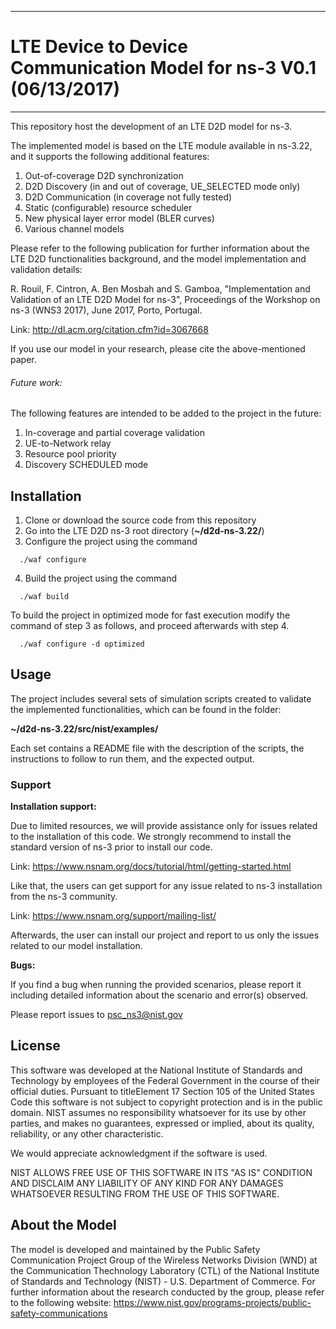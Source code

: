 -------------------------------------------------------------------------------
#      LTE Device to Device Communication Model for ns-3  V0.1 (06/13/2017)
-------------------------------------------------------------------------------

This repository host the development of an LTE D2D model for ns-3. 

The implemented model is based on the LTE module available in ns-3.22, and it 
supports the following additional features:

1. Out-of-coverage D2D synchronization
2. D2D Discovery (in and out of coverage, UE_SELECTED mode only)
3. D2D Communication (in coverage not fully tested)
4. Static (configurable) resource scheduler 
5. New physical layer error model (BLER curves)
6. Various channel models


Please refer to the following publication for further information about the
LTE D2D functionalities background, and the model implementation and validation
details:

R. Rouil, F. Cintron, A. Ben Mosbah and S. Gamboa, "Implementation and 
Validation of an LTE D2D Model for ns-3", Proceedings of the Workshop
on ns-3 (WNS3 2017), June 2017, Porto, Portugal.

Link: http://dl.acm.org/citation.cfm?id=3067668

If you use our model in your research, please cite the above-mentioned paper.

###### Future work:

The following features are intended to be added to the project in the future: 

1. In-coverage and partial coverage validation
2. UE-to-Network relay
3. Resource pool priority 
4. Discovery SCHEDULED mode


## Installation


1. Clone or download the source code from this repository 
2. Go into the LTE D2D ns-3 root directory (**~/d2d-ns-3.22/**) 
3. Configure the project using the command 
```
  ./waf configure  
```
4. Build the project using the command
```
  ./waf build
```

To build the project in optimized mode for fast execution modify the command
of step 3 as follows, and proceed afterwards with step 4. 
```
  ./waf configure -d optimized 
```  
 
## Usage


The project includes several sets of simulation scripts created to validate
the implemented functionalities, which can be found in the folder: 

**~/d2d-ns-3.22/src/nist/examples/**

Each set contains a README file with the description of the scripts, the
instructions to follow to run them, and the expected output.  

### Support


**Installation support:**

Due to limited resources, we will provide assistance only for issues
related to the installation of this code. 
We strongly recommend to install the standard version of ns-3 prior to install
our code. 

   Link: https://www.nsnam.org/docs/tutorial/html/getting-started.html

Like that, the users can get support for any issue related to ns-3 installation
from the ns-3 community. 

   Link: https://www.nsnam.org/support/mailing-list/
   
Afterwards, the user can install our project and report to us only the issues
related to our model installation.

**Bugs:**

If you find a bug when running the provided scenarios, please report it
including detailed information about the scenario and error(s) observed.

Please report issues to psc_ns3@nist.gov


## License


This software was developed at the National Institute of Standards and 
Technology by employees of the Federal Government in the course of their
official duties. Pursuant to titleElement 17 Section 105 of the United States
Code this software is not subject to copyright protection and is in the public
domain. NIST assumes no responsibility whatsoever for its use by other parties,
and makes no guarantees, expressed or implied, about its quality, reliability,
or any other characteristic. 

We would appreciate acknowledgment if the software is used.  

NIST ALLOWS FREE USE OF THIS SOFTWARE IN ITS "AS IS" CONDITION AND DISCLAIM ANY
LIABILITY OF ANY KIND FOR ANY DAMAGES WHATSOEVER RESULTING FROM THE USE OF 
THIS SOFTWARE.                     

## About the Model

The model is developed and maintained by the Public Safety Communication 
Project Group of the Wireless Networks Division (WND) at the Communication
Thechnology Laboratory (CTL) of the National Institute of Standards and 
Technology (NIST) - U.S. Department of Commerce. 
For further information about the research conducted by the group, please refer
to the following website: 
https://www.nist.gov/programs-projects/public-safety-communications
